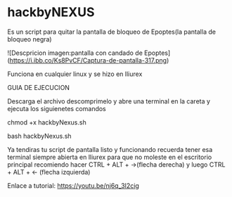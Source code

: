# hackbyNEXUS
Es un script para quitar la pantalla de bloqueo de Epoptes(la pantalla de bloqueo negra)

![Descpricion imagen:pantalla con candado de Epoptes]
(https://i.ibb.co/Ks8PvCF/Captura-de-pantalla-317.png)

Funciona en cualquier linux y se hizo en lliurex

GUIA DE EJECUCION

Descarga el archivo descomprimelo y abre una terminal en la careta y ejecuta los siguienetes comandos 

chmod +x hackbyNexus.sh

bash hackbyNexus.sh

Ya tendiras tu script de pantalla listo y funcionando recuerda tener esa terminal siempre abierta en lliurex para que no moleste en el escritorio principal recomiendo hacer CTRL + ALT + →(flecha derecha) y luego CTRL + ALT + ← (flecha izquierda)

Enlace a tutorial: https://youtu.be/nj6q_3I2cig